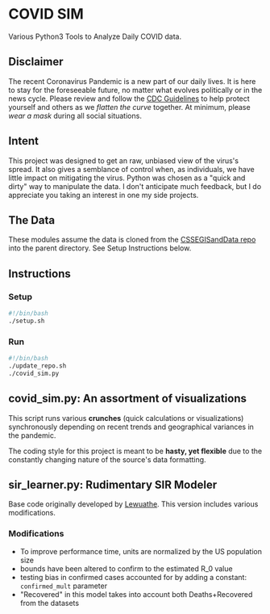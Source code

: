 # COVID SIM
Various Python3 Tools to Analyze Daily COVID data.

## Disclaimer
The recent Coronavirus Pandemic is a new part of our daily lives. It is here to stay for the foreseeable future, no matter what evolves politically or in the news cycle. Please review and follow the [CDC Guidelines](https://www.cdc.gov/coronavirus/2019-nCoV/index.html) to help protect yourself and others as we *flatten the curve* together. At minimum, please *wear a mask* during all social situations.

## Intent
This project was designed to get an raw, unbiased view of the virus's spread. It also gives a semblance of control when, as individuals, we have little impact on mitigating the virus. Python was chosen as a "quick and dirty" way to manipulate the data. I don't anticipate much feedback, but I do appreciate you taking an interest in one my side projects.

## The Data
These modules assume the data is cloned from the [CSSEGISandData repo](https://github.com/CSSEGISandData/COVID-19) into the parent directory. See Setup Instructions below.

## Instructions

### Setup
```bash
#!/bin/bash
./setup.sh
```
### Run
```bash
#!/bin/bash
./update_repo.sh
./covid_sim.py
```

## covid_sim.py: An assortment of visualizations

This script runs various **crunches** (quick calculations or visualizations) synchronously depending on recent trends and geographical variances in the pandemic.

The coding style for this project is meant to be **hasty, yet flexible** due to the constantly changing nature of the source's data formatting.

## sir_learner.py: Rudimentary SIR Modeler
Base code originally developed by [Lewuathe](https://github.com/Lewuathe/COVID19-SIR). This version includes various modifications. 

### Modifications
- To improve performance time, units are normalized by the US population size
- bounds have been altered to confirm to the estimated R_0 value
- testing bias in confirmed cases accounted for by adding a constant: ```confirmed_mult``` parameter
- "Recovered" in this model takes into account both Deaths+Recovered from the datasets


